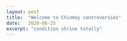 ```yaml
---
layout: post
title:  "Welcome to Chinmoy controversies"
date:   2020-06-25
excerpt: "condition shrine totally"
---
```

